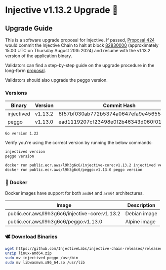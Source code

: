 # Injective v1.13.2 Upgrade 🥷

## Upgrade Guide


This is a software upgrade proposal for Injective. If passed, [Proposal 424](https://hub.injective.network/proposal/424/) would commit the Injective Chain to halt at block [82830000](https://www.mintscan.io/injective/blocks/82830000) (approximately 15:00 UTC on Thursday August 20th 2024) and resume with the v1.13.2 version of the application binary.

Validators can find a step-by-step guide on the upgrade procedure in the long-form [proposal](https://docs.injective.network/nodes/validators/mainnet/canonical_chain_upgrade/canonical-1.13.2).

Validators should also upgrade the peggo version.

### Versions

| Binary    | Version |Commit Hash
| -------- | ------- |------- |
| injectived  | v1.13.2   |6f57bf030ab772b5374a0647efa9e4565582ad42|
| peggo  | v1.13.0   |ead1119207cf23498e0f2b46343d060f01e7b353|

`Go version 1.22`

Verify you're using the correct version by running the below commands:
```bash
injectived version
peggo version
```

```bash
docker run public.ecr.aws/l9h3g6c6/injective-core:v1.13.2 injectived version
docker run public.ecr.aws/l9h3g6c6/peggo:v1.13.0 peggo version
```

### 🐳 Docker

Docker images have support for both `amd64` and `arm64` architectures.

| Image    | Description |
| -------- | ------- |
| public.ecr.aws/l9h3g6c6/injective-core:v1.13.2 | Debian image |
| public.ecr.aws/l9h3g6c6/peggo:v1.13.0 | Alpine image |

### 🕊️ Download Binaries

```bash
wget https://github.com/InjectiveLabs/injective-chain-releases/releases/download/v1.13.2-1723753267/linux-amd64.zip
unzip linux-amd64.zip
sudo mv injectived peggo /usr/bin
sudo mv libwasmvm.x86_64.so /usr/lib
```
